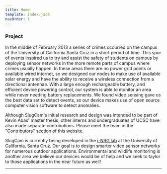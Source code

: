 ```yaml
---
title: Home
template: index.jade
navOrder: 1
---
```



### Project

In the middle of February 2013 a series of crimes occurred on the campus of the University
of California Santa Cruz in a short period of time. This spur of events inspired us to try and assist the safety of
students on campus by deploying sensor networks in the more remote parts of campus where crimes usually
happen. In these areas there are no power grid points or available wired internet, so we designed our nodes
to make use of available solar energy and have the ability to receive a wireless connection from a directional antennae. With a large enough rechargeable battery, and efficient device
powering control, our system is able to monitor an area while never needing battery replacements. We found
video sensing gave us the best data set to detect events, so our device makes use of open source computer
vision software to detect anomalies. 

Although SlugCam's initial research and design was intended to be part of Kevin Abas' master thesis, other interns and
undergraduates of UCSC have also made separate contributions. Please meet the team in the "Contributors" section of this website. 


SlugCam is currently being developed in the [i-NRG lab](http://inrg.cse.ucsc.edu/inrgwiki) at the University of California, Santa Cruz. Our goal is to design smarter video sensor networks for numerous outdoor applications. Environmental and wildlife monitoring is another area we believe our devices would be of help and we seek to taylor to those applications in the near future as well!

___
<br>
<br>
<br>


